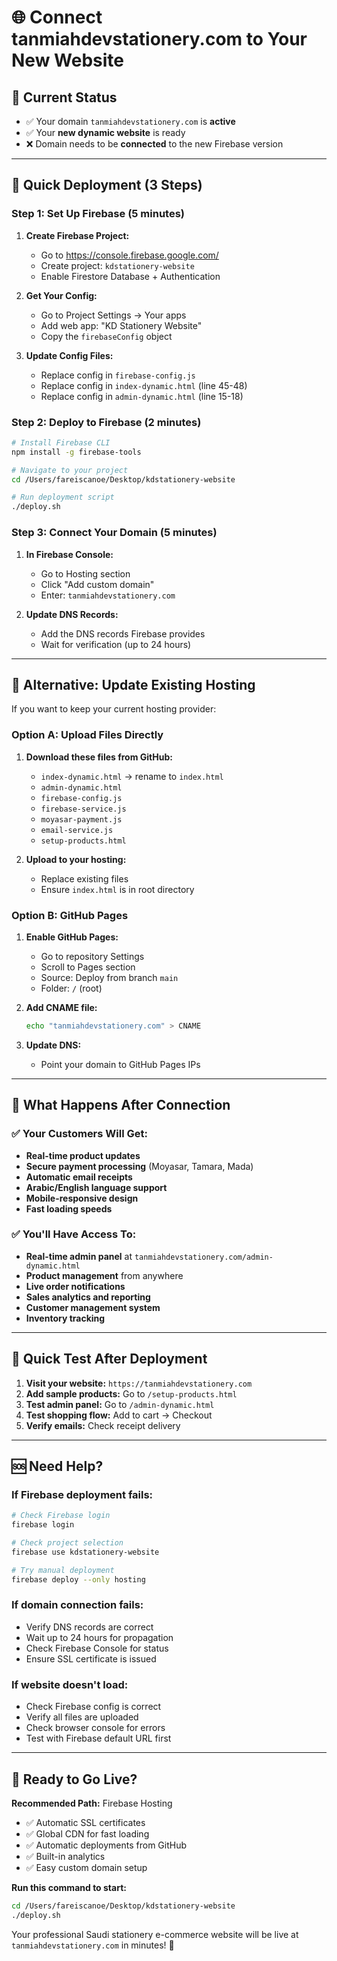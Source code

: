 # 🌐 Connect tanmiahdevstationery.com to Your New Website

## 🎯 Current Status
- ✅ Your domain `tanmiahdevstationery.com` is **active**
- ✅ Your **new dynamic website** is ready
- ❌ Domain needs to be **connected** to the new Firebase version

---

## 🚀 Quick Deployment (3 Steps)

### Step 1: Set Up Firebase (5 minutes)
1. **Create Firebase Project:**
   - Go to https://console.firebase.google.com/
   - Create project: `kdstationery-website`
   - Enable Firestore Database + Authentication

2. **Get Your Config:**
   - Go to Project Settings → Your apps
   - Add web app: "KD Stationery Website"
   - Copy the `firebaseConfig` object

3. **Update Config Files:**
   - Replace config in `firebase-config.js`
   - Replace config in `index-dynamic.html` (line 45-48)
   - Replace config in `admin-dynamic.html` (line 15-18)

### Step 2: Deploy to Firebase (2 minutes)
```bash
# Install Firebase CLI
npm install -g firebase-tools

# Navigate to your project
cd /Users/fareiscanoe/Desktop/kdstationery-website

# Run deployment script
./deploy.sh
```

### Step 3: Connect Your Domain (5 minutes)
1. **In Firebase Console:**
   - Go to Hosting section
   - Click "Add custom domain"
   - Enter: `tanmiahdevstationery.com`

2. **Update DNS Records:**
   - Add the DNS records Firebase provides
   - Wait for verification (up to 24 hours)

---

## 🔄 Alternative: Update Existing Hosting

If you want to keep your current hosting provider:

### Option A: Upload Files Directly
1. **Download these files from GitHub:**
   - `index-dynamic.html` → rename to `index.html`
   - `admin-dynamic.html`
   - `firebase-config.js`
   - `firebase-service.js`
   - `moyasar-payment.js`
   - `email-service.js`
   - `setup-products.html`

2. **Upload to your hosting:**
   - Replace existing files
   - Ensure `index.html` is in root directory

### Option B: GitHub Pages
1. **Enable GitHub Pages:**
   - Go to repository Settings
   - Scroll to Pages section
   - Source: Deploy from branch `main`
   - Folder: `/` (root)

2. **Add CNAME file:**
   ```bash
   echo "tanmiahdevstationery.com" > CNAME
   ```

3. **Update DNS:**
   - Point your domain to GitHub Pages IPs

---

## 🎯 What Happens After Connection

### ✅ Your Customers Will Get:
- **Real-time product updates**
- **Secure payment processing** (Moyasar, Tamara, Mada)
- **Automatic email receipts**
- **Arabic/English language support**
- **Mobile-responsive design**
- **Fast loading speeds**

### ✅ You'll Have Access To:
- **Real-time admin panel** at `tanmiahdevstationery.com/admin-dynamic.html`
- **Product management** from anywhere
- **Live order notifications**
- **Sales analytics and reporting**
- **Customer management system**
- **Inventory tracking**

---

## 🔧 Quick Test After Deployment

1. **Visit your website:** `https://tanmiahdevstationery.com`
2. **Add sample products:** Go to `/setup-products.html`
3. **Test admin panel:** Go to `/admin-dynamic.html`
4. **Test shopping flow:** Add to cart → Checkout
5. **Verify emails:** Check receipt delivery

---

## 🆘 Need Help?

### If Firebase deployment fails:
```bash
# Check Firebase login
firebase login

# Check project selection
firebase use kdstationery-website

# Try manual deployment
firebase deploy --only hosting
```

### If domain connection fails:
- Verify DNS records are correct
- Wait up to 24 hours for propagation
- Check Firebase Console for status
- Ensure SSL certificate is issued

### If website doesn't load:
- Check Firebase config is correct
- Verify all files are uploaded
- Check browser console for errors
- Test with Firebase default URL first

---

## 🎉 Ready to Go Live?

**Recommended Path:** Firebase Hosting
- ✅ Automatic SSL certificates
- ✅ Global CDN for fast loading
- ✅ Automatic deployments from GitHub
- ✅ Built-in analytics
- ✅ Easy custom domain setup

**Run this command to start:**
```bash
cd /Users/fareiscanoe/Desktop/kdstationery-website
./deploy.sh
```

Your professional Saudi stationery e-commerce website will be live at `tanmiahdevstationery.com` in minutes! 🚀
